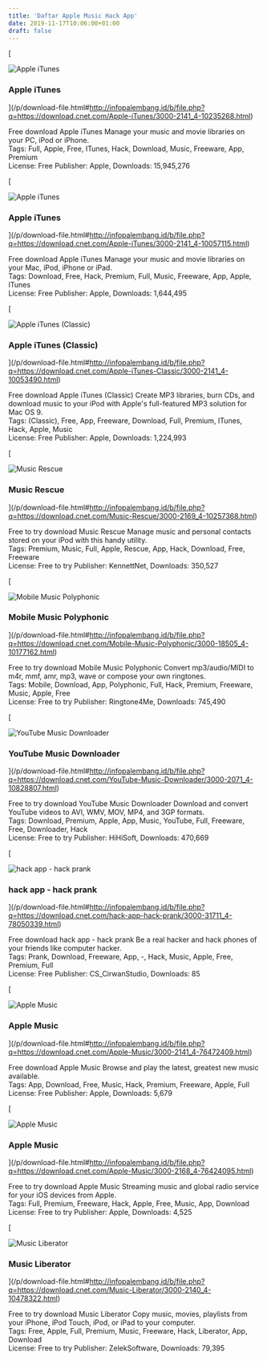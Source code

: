 ```yaml
---
title: 'Daftar Apple Music Hack App'
date: 2019-11-17T10:06:00+01:00
draft: false
---
```


[

![Apple iTunes](https://dl1.cbsistatic.com/i/r/2017/12/18/9701252c-9b09-470c-9660-cc940a7c125b/thumbnail/64x64/2038d7344f2a890e069335e17d93fe57/imgingest-6701857041581730376.png "Apple iTunes")

### Apple iTunes

](/p/download-file.html#http://infopalembang.id/b/file.php?q=https://download.cnet.com/Apple-iTunes/3000-2141_4-10235268.html)

Free download Apple iTunes Manage your music and movie libraries on your PC, iPod or iPhone.  
Tags: Full, Apple, Free, ITunes, Hack, Download, Music, Freeware, App, Premium  
License: Free Publisher: Apple, Downloads: 15,945,276

[

![Apple iTunes](https://dl1.cbsistatic.com/i/r/2017/04/12/4917c039-2574-4f8d-9e39-3143ee8773dd/thumbnail/64x64/5d103a3dc6aa33a44df8550feb661cac/imgingest-6335108428847785235.png "Apple iTunes")

### Apple iTunes

](/p/download-file.html#http://infopalembang.id/b/file.php?q=https://download.cnet.com/Apple-iTunes/3000-2141_4-10057115.html)

Free download Apple iTunes Manage your music and movie libraries on your Mac, iPod, iPhone or iPad.  
Tags: Download, Free, Hack, Premium, Full, Music, Freeware, App, Apple, ITunes  
License: Free Publisher: Apple, Downloads: 1,644,495

[

![Apple iTunes (Classic)](https://dl2.cbsistatic.com/asset/582/bundles/downloadcore/images/default_product_icon/icon_mac_64.png "Apple iTunes (Classic)")

### Apple iTunes (Classic)

](/p/download-file.html#http://infopalembang.id/b/file.php?q=https://download.cnet.com/Apple-iTunes-Classic/3000-2141_4-10053490.html)

Free download Apple iTunes (Classic) Create MP3 libraries, burn CDs, and download music to your iPod with Apple's full-featured MP3 solution for Mac OS 9.  
Tags: (Classic), Free, App, Freeware, Download, Full, Premium, ITunes, Hack, Apple, Music  
License: Free Publisher: Apple, Downloads: 1,224,993

[

![Music Rescue](https://dl1.cbsistatic.com/i/r/2017/07/17/eaf1c224-a718-4b25-b31c-36a077031dff/thumbnail/32x32/98e271763cdf0f0e07f661c0575bc2bc/iconimg93382.png "Music Rescue")

### Music Rescue

](/p/download-file.html#http://infopalembang.id/b/file.php?q=https://download.cnet.com/Music-Rescue/3000-2169_4-10257368.html)

Free to try download Music Rescue Manage music and personal contacts stored on your iPod with this handy utility.  
Tags: Premium, Music, Full, Apple, Rescue, App, Hack, Download, Free, Freeware  
License: Free to try Publisher: KennettNet, Downloads: 350,527

[

![Mobile Music Polyphonic](https://dl2.cbsistatic.com/asset/582/bundles/downloadcore/images/default_product_icon/icon_windows_64.png "Mobile Music Polyphonic")

### Mobile Music Polyphonic

](/p/download-file.html#http://infopalembang.id/b/file.php?q=https://download.cnet.com/Mobile-Music-Polyphonic/3000-18505_4-10177162.html)

Free to try download Mobile Music Polyphonic Convert mp3/audio/MIDI to m4r, mmf, amr, mp3, wave or compose your own ringtones.  
Tags: Mobile, Download, App, Polyphonic, Full, Hack, Premium, Freeware, Music, Apple, Free  
License: Free to try Publisher: Ringtone4Me, Downloads: 745,490

[

![YouTube Music Downloader](https://dl1.cbsistatic.com/i/r/2019/01/29/4d869fe4-85a4-417f-9770-1fb5b69a79e2/thumbnail/32x32/edc8e6caec47fc66d5edbb162fb22f7f/imgingest-6048136029110767261.gif "YouTube Music Downloader")

### YouTube Music Downloader

](/p/download-file.html#http://infopalembang.id/b/file.php?q=https://download.cnet.com/YouTube-Music-Downloader/3000-2071_4-10828807.html)

Free to try download YouTube Music Downloader Download and convert YouTube videos to AVI, WMV, MOV, MP4, and 3GP formats.  
Tags: Download, Premium, Apple, App, Music, YouTube, Full, Freeware, Free, Downloader, Hack  
License: Free to try Publisher: HiHiSoft, Downloads: 470,669

[

![hack app - hack prank](https://dl1.cbsistatic.com/i/r/2019/05/11/3b02c856-ec1d-491c-a6e7-f99dd0475a0d/thumbnail/64x64/a1a41c1155b856542609783598f57c09/imgingest-6969072562864703110.png "hack app - hack prank")

### hack app - hack prank

](/p/download-file.html#http://infopalembang.id/b/file.php?q=https://download.cnet.com/hack-app-hack-prank/3000-31711_4-78050339.html)

Free download hack app - hack prank Be a real hacker and hack phones of your friends like computer hacker.  
Tags: Prank, Download, Freeware, App, -, Hack, Music, Apple, Free, Premium, Full  
License: Free Publisher: CS\_CirwanStudio, Downloads: 85

[

![Apple Music](https://dl1.cbsistatic.com/i/r/2019/03/27/7ad96c75-cf2e-460b-a170-95271b4e6197/thumbnail/64x64/c4a0f7dcf7a7808ed0563ca396beee40/imgingest-5400101259824410314.png "Apple Music")

### Apple Music

](/p/download-file.html#http://infopalembang.id/b/file.php?q=https://download.cnet.com/Apple-Music/3000-2141_4-76472409.html)

Free download Apple Music Browse and play the latest, greatest new music available.  
Tags: App, Download, Free, Music, Hack, Premium, Freeware, Apple, Full  
License: Free Publisher: Apple, Downloads: 5,679

[

![Apple Music](https://i.i.cbsi.com/cnwk.1d/i/tim2/2015/06/30/Foreman_14395466_1773_491145_192x96_Fit_64x64.png "Apple Music")

### Apple Music

](/p/download-file.html#http://infopalembang.id/b/file.php?q=https://download.cnet.com/Apple-Music/3000-2168_4-76424095.html)

Free to try download Apple Music Streaming music and global radio service for your iOS devices from Apple.  
Tags: Full, Premium, Freeware, Hack, Apple, Free, Music, App, Download  
License: Free to try Publisher: Apple, Downloads: 4,525

[

![Music Liberator](https://i.i.cbsi.com/cnwk.1d/i/tim//2010/02/27/fmimg4582495304855817219.png "Music Liberator")

### Music Liberator

](/p/download-file.html#http://infopalembang.id/b/file.php?q=https://download.cnet.com/Music-Liberator/3000-2140_4-10478322.html)

Free to try download Music Liberator Copy music, movies, playlists from your iPhone, iPod Touch, iPod, or iPad to your computer.  
Tags: Free, Apple, Full, Premium, Music, Freeware, Hack, Liberator, App, Download  
License: Free to try Publisher: ZelekSoftware, Downloads: 79,395